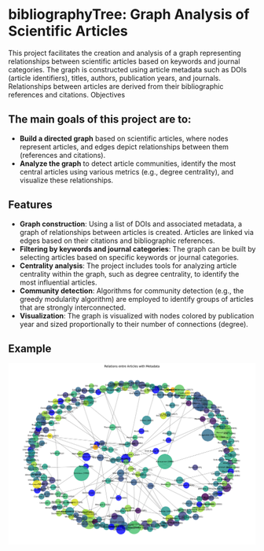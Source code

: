 # bibliographyTree: Graph Analysis of Scientific Articles

This project facilitates the creation and analysis of a graph representing relationships between scientific articles based on keywords and journal categories. The graph is constructed using article metadata such as DOIs (article identifiers), titles, authors, publication years, and journals. Relationships between articles are derived from their bibliographic references and citations.
Objectives

## The main goals of this project are to:

- **Build a directed graph** based on scientific articles, where nodes represent articles, and edges depict relationships between them (references and citations).
- **Analyze the graph** to detect article communities, identify the most central articles using various metrics (e.g., degree centrality), and visualize these relationships.

## Features

- **Graph construction**: Using a list of DOIs and associated metadata, a graph of relationships between articles is created. Articles are linked via edges based on their citations and bibliographic references.
- **Filtering by keywords and journal categories**: The graph can be built by selecting articles based on specific keywords or journal categories.
- **Centrality analysis**: The project includes tools for analyzing article centrality within the graph, such as degree centrality, to identify the most influential articles.
- **Community detection**: Algorithms for community detection (e.g., the greedy modularity algorithm) are employed to identify groups of articles that are strongly interconnected.
- **Visualization**: The graph is visualized with nodes colored by publication year and sized proportionally to their number of connections (degree).

## Example
![Graph Visualization Example](exemple_graphe.png)
